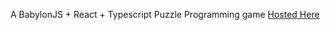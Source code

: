 A BabylonJS + React + Typescript Puzzle Programming game
[Hosted Here](https://purple-pond-019afec10.3.azurestaticapps.net)
